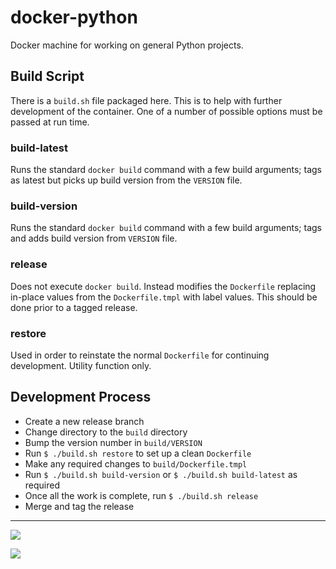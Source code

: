 # docker-python

Docker machine for working on general Python projects.

## Build Script

There is a `build.sh` file packaged here. This is to help with further development of the container. One of a number of possible options must be passed at run time.

### build-latest

Runs the standard `docker build` command with a few build arguments; tags as latest but picks up build version from the `VERSION` file.

### build-version

Runs the standard `docker build` command with a few build arguments; tags and adds build version from `VERSION` file.

### release

Does not execute `docker build`. Instead modifies the `Dockerfile` replacing in-place values from the `Dockerfile.tmpl` with label values. This should be done prior to a tagged release.

### restore

Used in order to reinstate the normal `Dockerfile` for continuing development. Utility function only.

## Development Process

* Create a new release branch
* Change directory to the `build` directory
* Bump the version number in `build/VERSION`
* Run `$ ./build.sh restore` to set up a clean `Dockerfile`
* Make any required changes to `build/Dockerfile.tmpl`
* Run `$ ./build.sh build-version` or `$ ./build.sh build-latest` as required
* Once all the work is complete, run `$ ./build.sh release`
* Merge and tag the release

***

[![](https://images.microbadger.com/badges/image/chrisramsay/docker-python.svg)](https://microbadger.com/images/chrisramsay/docker-python "Get your own image badge on microbadger.com")

[![](https://images.microbadger.com/badges/version/chrisramsay/docker-python.svg)](https://microbadger.com/images/chrisramsay/docker-python "Get your own version badge on microbadger.com")
